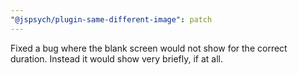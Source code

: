 ```yaml
---
"@jspsych/plugin-same-different-image": patch
---
```


Fixed a bug where the blank screen would not show for the correct duration. Instead it would show very briefly, if at all.
